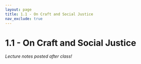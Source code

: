 ```yaml
---
layout: page
title: 1.1 - On Craft and Social Justice
nav_exclude: true
---
```


# 1.1 - On Craft and Social Justice

*Lecture notes posted after class!*